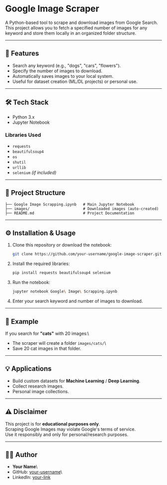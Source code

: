 # Google Image Scraper

A Python-based tool to scrape and download images from Google Search.\
This project allows you to fetch a specified number of images for any
keyword and store them locally in an organized folder structure.

------------------------------------------------------------------------

## 🚀 Features

-   Search any keyword (e.g., "dogs", "cars", "flowers").
-   Specify the number of images to download.
-   Automatically saves images to your local system.
-   Useful for dataset creation (ML/DL projects) or personal use.

------------------------------------------------------------------------

## 🛠️ Tech Stack

-   Python 3.x
-   Jupyter Notebook

### Libraries Used

-   `requests`
-   `beautifulsoup4`
-   `os`
-   `shutil`
-   `urllib`
-   `selenium` *(if included)*

------------------------------------------------------------------------

## 📂 Project Structure

    ├── Google Image Scrapping.ipynb   # Main Jupyter Notebook
    ├── images/                        # Downloaded images (auto-created)
    ├── README.md                      # Project Documentation

------------------------------------------------------------------------

## ⚙️ Installation & Usage

1.  Clone this repository or download the notebook:

    ``` bash
    git clone https://github.com/your-username/google-image-scraper.git
    ```

2.  Install the required libraries:

    ``` bash
    pip install requests beautifulsoup4 selenium
    ```

3.  Run the notebook:

    ``` bash
    jupyter notebook Google\ Image\ Scrapping.ipynb
    ```

4.  Enter your search keyword and number of images to download.

------------------------------------------------------------------------

## 📸 Example

If you search for **"cats"** with 20 images:\
- The scraper will create a folder `images/cats/`\
- Save 20 cat images in that folder.

------------------------------------------------------------------------

## 💡 Applications

-   Build custom datasets for **Machine Learning** / **Deep Learning**.
-   Collect research images.
-   Personal image collections.

------------------------------------------------------------------------

## ⚠️ Disclaimer

This project is for **educational purposes only**.\
Scraping Google Images may violate Google's terms of service.\
Use it responsibly and only for personal/research purposes.

------------------------------------------------------------------------

## 👨‍💻 Author

-   **Your Name**\
-   GitHub: [your-username](https://github.com/your-username)\
-   LinkedIn: [your-link](https://linkedin.com/in/your-profile)
